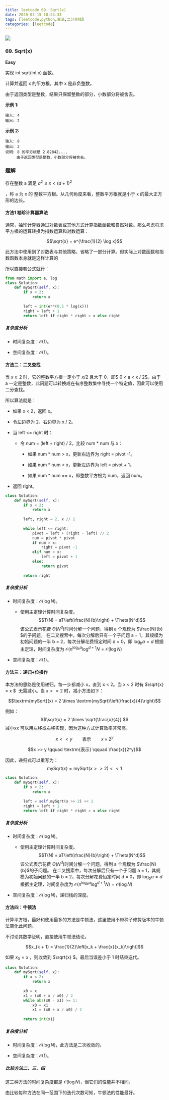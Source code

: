```yaml
---
title: leetcode 69. Sqrt(x)
date: 2020-03-15 18:24:33
tags: [leetcode,python,算法,二分查找]
categories: [leetcode]
---
```


<img src="http://lishengyu.xyz/pubgm/IMG_5527.PNG" >

### 69. Sqrt(x)

**Easy**

实现 int sqrt(int x) 函数。

计算并返回 x 的平方根，其中 x 是非负整数。

由于返回类型是整数，结果只保留整数的部分，小数部分将被舍去。

**示例 1:**
```
输入: 4
输出: 2
```

**示例 2:**

```
输入: 8
输出: 2
说明: 8 的平方根是 2.82842..., 
     由于返回类型是整数，小数部分将被舍去。
```

### [题解](https://leetcode-cn.com/problems/sqrtx/solution/x-de-ping-fang-gen-by-leetcode/)

存在整数 a 满足 $a^2 \le x < (a + 1)^2$

 ，称 a 为 x 的 整数平方根。从几何角度来看，整数平方根就是小于 x 的最大正方形的边长。

#### 方法1 袖珍计算器算法

通常，袖珍计算器通过对数表或其他方式计算指数函数和自然对数。那么考虑将求平方根的运算转换为指数运算和对数运算：

$$\sqrt{x} = e^{\frac{1}{2} \log x}$$


此方法中使用到了对数表与其他策略，省略了一部分计算。但实际上对数函数和指数函数本身就是这样计算的

所以直接套公式就行：
```python
from math import e, log
class Solution:
    def mySqrt(self, x):
        if x < 2:
            return x
        
        left = int(e**(0.5 * log(x)))
        right = left + 1
        return left if right * right > x else right
```

##### 复杂度分析

- 时间复杂度：$\mathcal{O}(1)$。

- 空间复杂度：$\mathcal{O}(1)$。


#### 方法二：二叉查找

当 $x \ge 2$ 时，它的整数平方根一定小于 $x / 2$ 且大于 0，即$ 0 < a < x / 2$。由于 a 一定是整数，此问题可以转换成在有序整数集中寻找一个特定值，因此可以使用二分查找。

所以算法就是：

- 如果 x < 2，返回 x。

- 令左边界为 2，右边界为 x / 2。

- 当 left <= right 时：

  - 令 num = (left + right) / 2，比较 num * num 与 x：

     - 如果 num * num > x，更新右边界为 right = pivot -1。

    - 如果 num * num < x，更新左边界为 left = pivot + 1。

    - 如果 num * num == x，即整数平方根为 num，返回 num。

- 返回 right。

```Python
class Solution:
    def mySqrt(self, x):
        if x < 2:
            return x
        
        left, right = 2, x // 2
        
        while left <= right:
            pivot = left + (right - left) // 2
            num = pivot * pivot
            if num > x:
                right = pivot -1
            elif num < x:
                left = pivot + 1
            else:
                return pivot
            
        return right
```

##### 复杂度分析

- 时间复杂度：$\mathcal{O}(\log N)$。
  - 使用主定理计算时间复杂度。
$$T(N) = aT\left(\frac{N}{b}\right) + \Theta(N^d)$$
该公式表示花费 $\Theta(N^d)$时间分解一个问题，得到 a 个规模为 $\frac{N}{b} $的子问题。
在二叉搜索中，每次分解后只有一个子问题 a = 1，其规模为初始问题的一半 b = 2，每次分解花费恒定时间 d = 0，即 $\log_b{a} = d$
根据主定理，时间复杂度为 $\mathcal{O}(n^{\log_b{a}}\log^{d+1}{N}  = \mathcal{O}(\log N)$

- 空间复杂度：$\mathcal{O}(1)$。

#### 方法三：递归+位操作

本方法的思路是使用递归，每一步都减小 x，直到 x < 2。当 x < 2 时有 $\sqrt{x} = x $
​	无需减小。当 $x >= 2$ 时，减小方法如下：

$$\textrm{mySqrt}(x) = 2 \times \textrm{mySqrt}\left(\frac{x}{4}\right)$$

例如：$$\sqrt{x} = 2 \times \sqrt{\frac{x}{4}} $$
减小xx 可以用左移或右移实现，因为这种方式计算效率非常高。

$$x << y \qquad \textrm{表示} \qquad x \times 2^y$$

$$x >> y \qquad \textrm{表示} \qquad \frac{x}{2^y}$$

因此，递归式可以重写为：
$$
\textrm{mySqrt}(x) = \textrm{mySqrt}(x >> 2) << 1
$$

```Python
class Solution:
    def mySqrt(self, x):
        if x < 2:
            return x
        
        left = self.mySqrt(x >> 2) << 1
        right = left + 1
        return left if right * right > x else right
```

##### 复杂度分析

- 时间复杂度：$\mathcal{O}(\log N)$。
  - 使用主定理计算时间复杂度。
$$T(N) = aT\left(\frac{N}{b}\right) + \Theta(N^d)$$
该公式表示花费 $\Theta(N^d)$时间分解一个问题，得到 a 个规模为 $\frac{N}{b}$的子问题。
在二叉搜索中，每次分解后只有一个子问题 a = 1，其规模为初始问题的一半 b = 2，每次分解花费恒定时间 d = 0，即 $\log_b{a} = d$
根据主定理，时间复杂度为 $\mathcal{O}(n^{\log_b{a}} \log^{d + 1} N) = \mathcal{O}(\log N)$

- 空间复杂度：$\mathcal{O}(\log N)$，递归栈的深度。

#### 方法四：牛顿法

计算平方根，最好和使用最多的方法是牛顿法，这里使用不带种子修剪版本的牛顿法简化此问题。

不讨论其数学证明，直接使用牛顿法结论。

$$x_{k + 1} = \frac{1}{2}\left[x_k + \frac{x}{x_k}\right]$$

如果 $x_0 = x$ ，则收敛到 $\sqrt{x} $。最后当误差小于 1 时结束迭代。

```Python
class Solution:
    def mySqrt(self, x):
        if x < 2:
            return x
        
        x0 = x
        x1 = (x0 + x / x0) / 2
        while abs(x0 - x1) >= 1:
            x0 = x1
            x1 = (x0 + x / x0) / 2        
            
        return int(x1)
```

##### 复杂度分析

- 时间复杂度：$\mathcal{O}(\log N)$，此方法是二次收敛的。

- 空间复杂度：$\mathcal{O}(1)$。

##### 比较方法二、三、四
这三种方法的时间复杂度都是 $\mathcal{O}(\log N)$，但它们的性能并不相同。


由比较每种方法在同一范围下的迭代次数可知，牛顿法的性能最好。




